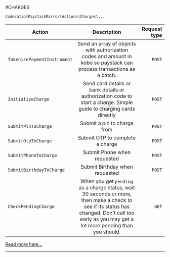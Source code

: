 #CHARGES
```php
Coderatio\PaystackMirror\Actions\Charges\...
```

| Action        | Description           | Request type  |
| ------------- |:-------------:| -----:|
| `TokenizePaymentInstrument`      | Send an array of objects with authorization codes and amount in kobo so paystack can process transactions as a batch. | `POST` |
| `InitializeCharge`      | Send card details or bank details or authorization code to start a charge. Simple guide to charging cards directly       |   `POST` |
| `SubmitPinToCharge` | Submit a pin to charge from      |    `POST` |
| `SubmitOtpToCharge` | Submit OTP to complete a charge     |    `POST` |
| `SubmitPhoneToCharge` | Submit Phone when requested      |    `POST` |
| `SubmitBirthdayToCharge` | Submit Birthday when requested      |    `POST` |
| `CheckPendingCharge` | When you get `pending` as a charge status, wait 30 seconds or more, then make a check to see if its status has changed. Don't call too early as you may get a lot more pending than you should.      |    `GET` |

[Read more here...](https://developers.paystack.co/v1.0/reference#charge)
___